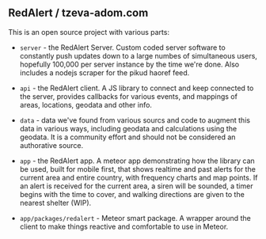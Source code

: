 ## RedAlert / tzeva-adom.com

This is an open source project with various parts:

* `server` - the RedAlert Server.  Custom coded server software to constantly
  push updates down to a large numbes of simultaneous users, hopefully 100,000
  per server instance by the time we're done.  Also includes a nodejs scraper
  for the pikud haoref feed.

* `api` - the RedAlert client.  A JS library to connect and keep connected to
  the server, provides callbacks for various events, and mappings of areas,
  locations, geodata and other info.

* `data` - data we've found from various sourcs and code to augment this data
  in various ways, including geodata and calculations using the geodata.  It
  is a community effort and should not be considered an authorative source.

* `app` - the RedAlert app.  A meteor app demonstrating how the library can be
  used, built for mobile first, that shows realtime and past alerts for the
  current area and entire country, with frequency charts and map points.  If an
  alert is received for the current area, a siren will be sounded, a timer begins
  with the time to cover, and walking directions are given to the nearest shelter
  (WIP).

* `app/packages/redalert` - Meteor smart package.  A wrapper around the client
  to make things reactive and comfortable to use in Meteor.
